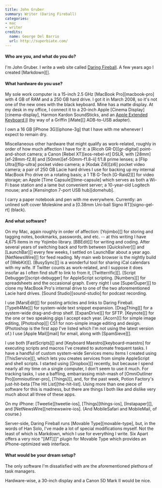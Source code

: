 ```yaml
---
title: John Gruber
summary: Writer (Daring Fireball)
categories:
- mac
- writer
credits:
  name: George Del Barrio
  url: http://superbiate.com/
---
```


#### Who are you, and what do you do?

I'm John Gruber. I write a web site called [Daring Fireball](http://daringfireball.net/ "John's website."). A few years ago I created [Markdown][].

#### What hardware do you use?

My sole work computer is a 15-inch 2.5 GHz [MacBook Pro][macbook-pro] with 4 GB of RAM and a 250 GB hard drive. I got it in March 2008, so it's not one of the new ones with the black keyboard. Mine has a matte display. At my desk in my office, I connect it to a 20-inch Apple [Cinema Display][cinema-display], Harmon Kardon SoundSticks, and an [Apple Extended Keyboard II](http://www.flickr.com/photos/gruber/sets/72157604797968156/ "Gruber's photos of his keyboard.") (by way of a Griffin [iMate][] ADB-to-USB adapter).

I own a 16 GB [iPhone 3G][iphone-3g] that I have with me whenever I expect to remain dry.

Miscellaneous other hardware that might qualify as work-related, roughly in order of how much affection I have for it: a [Ricoh GR-D][gr-digital] point-and-shoot camera; a Canon [Rebel XT][eos-rebel-xt] DSLR, with [28mm][ef-28mm-f2.8] and [50mm][ef-50mm-f1.8-ii] f/1.8 prime lenses; a [Flip Ultra][flip-ultra] pocket video camera; a [Kodak Zi6][zi6] pocket video camera; a pair of 250 GB Lacie hard drives I use for backing up my internal MacBook Pro drive on a rotating basis; a 1 TB G-Tech [G-Raid2][] for video storage; an Apple [Time Capsule][time-capsule] which serves as both a Wi-Fi base station and a lame but convenient server; a 10-year-old Logitech mouse; and a [Kensington 7-port USB hub][domehub].

I carry a paper notebook and pen with me everywhere. Currently: an unlined soft cover Moleskine and a [0.38mm Uni-ball Signo RT][signo-gel-rt] (black).

#### And what software?

On my Mac, again roughly in order of affection: [Yojimbo][] for storing and tagging notes, bookmarks, passwords, and etc. -- at this writing I have 4,675 items in my Yojimbo library. [BBEdit][] for writing and coding. After several years of switching back and forth between [Quicksilver][] and [LaunchBar][] every few weeks, I settled on LaunchBar about a year ago. [NetNewsWire][] for feed reading. My main web browser is the nightly build of [WebKit][]. [BusySync][] is a wonderful tool for sharing iCal calendars with my wife. If Twitter counts as work-related, and I suppose it does insofar as I often find stuff to link to from it, [Twitterrific][]. [Script Debugger][script-debugger] for AppleScript scripting. [Numbers][] for spreadsheets and the occasional graph. Every night I use [SuperDuper][] to clone my MacBook Pro's internal drive to one of the two aforementioned Lacie hard drives. [Sound Studio][sound-studio] for podcast recording.

I use [MarsEdit][] for posting articles and links to Daring Fireball. [TypeIt4Me][] for system-wide text snippet expansion. [DragThing][] for a system-wide drag-and-drop shelf. [ExpanDrive][] for SFTP. [Keynote][] for the one or two speaking gigs I accept each year. [Acorn][] for simple image editing, [Photoshop][] CS1 for non-simple image editing and design. (Photoshop is the first app I've listed which I'm not using the latest version of.) I use [Apple Mail][mail] for email, along with [SpamSieve][].

I use both [FastScripts][] and [Keyboard Maestro][keyboard-maestro] for executing scripts and macros I've created to automate frequent tasks. I have a handful of custom system-wide Services menu items I created using [ThisService][], which lets you creates services from simple AppleScript and shell scripts. I started using [Dropbox][] recently, but because I spend nearly all my time on a single computer, I don't seem to use it much. For tracking tasks, I use a baffling, embarrassing mish-mash of [OmniOutliner Pro][omnioutliner-pro], [Things][], and, for the past week, Potion Factory's just-hit-beta [The Hit List][the-hit-list]. Using more than one piece of software for this is madness, but there are things I both like and dislike very much about all three of these apps.

On my iPhone: [Tweetie][tweetie-ios], [Things][things-ios], [Instapaper][], and [NetNewsWire][netnewswire-ios]. (And MobileSafari and MobileMail, of course.)

Server-side, Daring Fireball runs [Movable Type][movable-type], but, in the words of Han Solo, I've made a lot of special modifications myself. Not the least of which is Markdown, which I use for everything I write. Six Apart offers a very nice "[iMT][]" plugin for Movable Type which provides an iPhone-optimized web interface.

#### What would be your dream setup?

The only software I'm dissatisfied with are the aforementioned plethora of task managers.

Hardware-wise, a 30-inch display and a Canon 5D Mark II would be nice.
